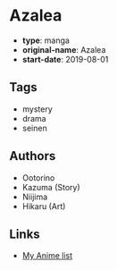 # Azalea

-   **type**: manga
-   **original-name**: Azalea
-   **start-date**: 2019-08-01

## Tags

-   mystery
-   drama
-   seinen

## Authors

-   Ootorino
-   Kazuma (Story)
-   Niijima
-   Hikaru (Art)

## Links

-   [My Anime list](https://myanimelist.net/manga/134697/Azalea)

